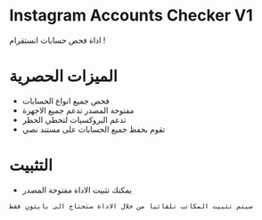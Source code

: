 
# Instagram Accounts Checker V1
اداة فحص حسابات انستقرام !
# الميزات الحصرية
- فحص جميع انواع الحسابات
- مفتوحة المصدر تدعم جميع الاجهزة
- تدعم البروكسيات لتخطي الحظر
- تقوم بحفظ جميع الحسابات على مستند نصي
# التثبيت
- يمكنك تثبيت الاداة مفتوحة المصدر
```
سيتم تثبيت المكاتب تلقائيا من خلال الاداة ستحتاج الى بايثون فقط
```
